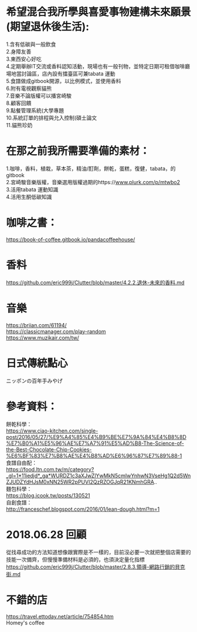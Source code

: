 # 希望混合我所學與喜愛事物建構未來願景(期望退休後生活):  
1.含有低碳與一般飲食  
2.身障友善  
3.東西安心好吃  
4.定期舉辦IT交流或香料認知活動，現場也有一般刊物，並特定日期可租借咖啡廳場地當討論區，店內設有擂臺區可兼tabata 運動   
5.食譜做成gitbook開源，以比例模式，並使用香料  
6.附有電視觀察貓熊  
7.音樂不論版權可以播宮崎駿  
8.顧客回饋  
9.點餐管理系統(大學專題  
10.系統訂單的排程與允入控制(碩士論文   
11.貓熊珍奶  

# 在那之前我所需要準備的素材：  
1.咖啡，香料，植栽，草本茶，精油/酊劑，餅乾，蛋糕，復健，tabata，的gitbook  
2.宮崎駿音樂版權，音樂選用版權過期的https://www.plurk.com/p/mtwbo2      
3.活用tabata 運動知識  
4.活用生酮低碳知識  

# 咖啡之書：  
https://book-of-coffee.gitbook.io/pandacoffeehouse/  

# 香料  
https://github.com/eric999j/Clutter/blob/master/4.2.2.退休-未來的香料.md

# 音樂  
https://briian.com/61194/  
https://classicmanager.com/play-random  
https://www.muzikair.com/tw/  

# 日式傳統點心
ニッポンの百年手みやげ  

# 參考資料：  
餅乾科學：  
https://www.ciao-kitchen.com/single-post/2016/05/27/%E9%A4%85%E4%B9%BE%E7%9A%84%E4%B8%8D%E7%B0%A1%E5%96%AE%E7%A7%91%E5%AD%B8-The-Science-of-the-Best-Chocolate-Chip-Cookies-%E6%BF%83%E7%B8%AE%E4%B8%AD%E6%96%87%E7%89%88-1  
食譜自由配：  
https://food.ltn.com.tw/m/category?_gl=1*11iedjd*_ga*WURDZ1c3aXJwZlYwMkN5cmIwYnhwN3VseHg1Q2d5WnZJUDZYdHJsM0xNN25WR2pPUVI2QzRZOGJqR21KNmhGRA..  
麵包科學：  
https://blog.icook.tw/posts/130521  
自創食譜：  
http://franceschef.blogspot.com/2016/01/lean-dough.html?m=1  

# 2018.06.28 回顧
從找尋成功的方法知道想像跟實際是不一樣的，目前沒必要一次就把整個店需要的技能一次備齊，但慢慢準備材料是必須的，也須決定量化指標    
https://github.com/eric999j/Clutter/blob/master/2.8.3.領導-網路行銷的貝克街.md  

# 不錯的店  
https://travel.ettoday.net/article/754854.htm  
Homey's coffee  
